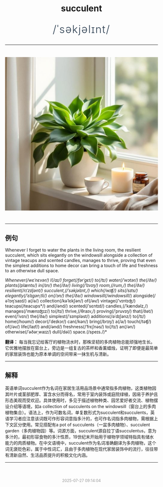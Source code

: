 <div align="center">

# succulent

<div style="margin: 30px 0;">
<h1 style="font-size: 2.5em; font-weight: 300; letter-spacing: 2px; margin: 0; color: #2c3e50;">
/ˈsəkjəlɪnt/
</h1>
</div>

</div>

---

<div align="center" style="margin: 40px 0;">

![succulent](images/succulent.png)

</div>

---

## 例句

Whenever I forget to water the plants in the living room, the resilient succulent, which sits elegantly on the windowsill alongside a collection of vintage teacups and scented candles, manages to thrive, proving that even the simplest additions to home decor can bring a touch of life and freshness to an otherwise dull space.

*Whenever(/wɛˈnɛvər/) I(/aɪ/) forget(/fərˈgɛt/) to(/tɪ/) water(/ˈwɔtər/) the(/ðə/) plants(/plænts/) in(/ɪn/) the(/ðə/) living(/ˈlɪvɪŋ/) room,(/rum,/) the(/ðə/) resilient(/rɪˈzɪljənt/) succulent,(/ˈsəkjəlɪnt,/) which(/wɪʧ/) sits(/sɪts/) elegantly(/ˈɛlɪgənˌtli/) on(/ɔn/) the(/ðə/) windowsill(/windowsill*/) alongside(/əˈlɔŋˈsaɪd/) a(/ə/) collection(/kəˈlɛkʃən/) of(/əv/) vintage(/ˈvɪntɪʤ/) teacups(/teacups*/) and(/ənd/) scented(/ˈsɛntɪd/) candles,(/ˈkændəlz,/) manages(/ˈmænɪʤɪz/) to(/tɪ/) thrive,(/θraɪv,/) proving(/ˈpruvɪŋ/) that(/ðət/) even(/ˈivɪn/) the(/ðə/) simplest(/ˈsɪmpləst/) additions(/əˈdɪʃənz/) to(/tɪ/) home(/hoʊm/) decor(/ˈdeɪkɔr/) can(/kən/) bring(/brɪŋ/) a(/ə/) touch(/təʧ/) of(/əv/) life(/laɪf/) and(/ənd/) freshness(/ˈfrɛʃnəs/) to(/tɪ/) an(/ən/) otherwise(/ˈəðərˌwaɪz/) dull(/dəl/) space.(/speɪs./)*

**翻译：** 每当我忘记给客厅的植物浇水时，那株坚韧的多肉植物总能顽强地生长。它优雅地摆放在窗台上，旁边是一组复古的茶杯和香薰蜡烛，证明了即便是最简单的家居装饰也能为原本单调的空间带来一抹生机与清新。

---

## 解释

英语单词succulent作为名词在家居生活用品场景中通常指多肉植物，这类植物因其叶片或茎部肥厚、富含水分而得名，常用于室内装饰或庭院绿植，因易于养护且形态美观而受欢迎。具体使用时，多见于描述植物种类、园艺爱好者交流、植物摆设介绍等语境，如a collection of succulents on the windowsill（窗台上的多肉植物集合）。语法上，作为可数名词，单复数形式为succulent和succulents，英语学习者应注意该词既可作形容词意指多汁的，也可作名词指多肉植物，需根据上下文区分使用。常见搭配有a pot of succulents（一盆多肉植物）、succulent garden（多肉植物园）等。词源方面，succulent源自拉丁语succulentus，意为多汁的，最初形容食物的多汁性质，19世纪末开始用于植物学领域特指具有储水能力的肉质植物。在中文语境中，succulent作为名词准确翻译为多肉植物，这个词无褒贬色彩，属于中性词汇，且由于多肉植物在现代家居装饰中的流行，往往带有清新自然、生活品质提升的积极文化内涵。


---

<div align="center" style="margin-top: 50px;">
<small style="color: #999; font-size: 0.9em;">2025-07-27 09:14:04</small>
</div>

